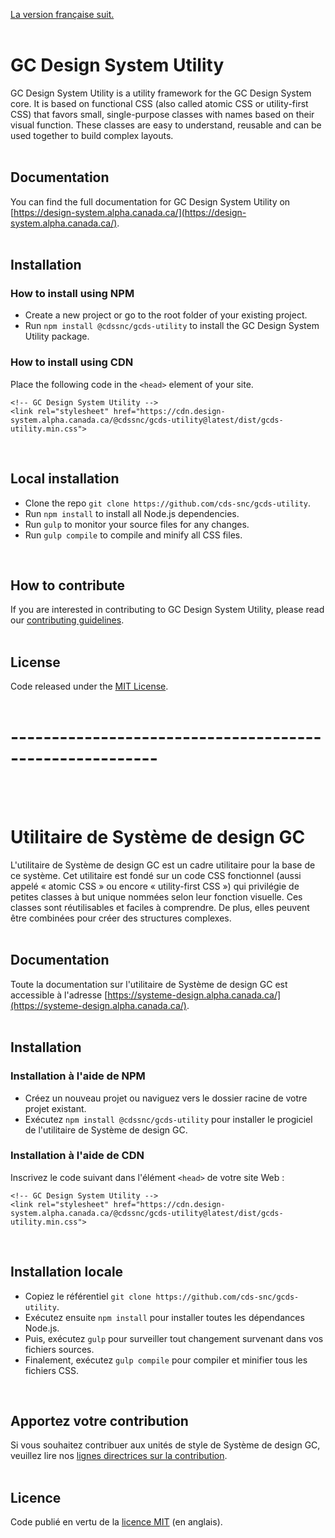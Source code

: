 [La version française suit.](#utilitaire-de-système-de-design-gc)
<br/>
<br/>

# GC Design System Utility

GC Design System Utility is a utility framework for the GC Design System core. It is based on functional CSS (also called atomic CSS or utility-first CSS) that favors small, single-purpose classes with names based on their visual function. These classes are easy to understand, reusable and can be used together to build complex layouts.
<br/>
<br/>

## Documentation

You can find the full documentation for GC Design System Utility on [https://design-system.alpha.canada.ca/](https://design-system.alpha.canada.ca/).
<br/>
<br/>

## Installation

### How to install using NPM

- Create a new project or go to the root folder of your existing project.
- Run `npm install @cdssnc/gcds-utility` to install the GC Design System Utility package.

### How to install using CDN

Place the following code in the `<head>` element of your site.
```
<!-- GC Design System Utility -->
<link rel="stylesheet" href="https://cdn.design-system.alpha.canada.ca/@cdssnc/gcds-utility@latest/dist/gcds-utility.min.css">
```
<br/>

## Local installation

- Clone the repo `git clone https://github.com/cds-snc/gcds-utility`.
- Run `npm install` to install all Node.js dependencies.
- Run `gulp` to monitor your source files for any changes.
- Run `gulp compile` to compile and minify all CSS files.
<br/>

## How to contribute

If you are interested in contributing to GC Design System Utility, please read our [contributing guidelines](https://github.com/cds-snc/gcds-utility/blob/main/CONTRIBUTING.md).
<br/>
<br/>

## License
Code released under the [MIT License](https://github.com/cds-snc/gcds-utility/blob/main/LICENSE).
<br/>
<br/>
# --------------------------------------------------------
<br/>
<br/>

# Utilitaire de Système de design GC

L'utilitaire de Système de design GC est un cadre utilitaire pour la base de ce système. Cet utilitaire est fondé sur un code CSS fonctionnel (aussi appelé « atomic CSS » ou encore « utility-first CSS ») qui privilégie de petites classes à but unique nommées selon leur fonction visuelle. Ces classes sont réutilisables et faciles à comprendre. De plus, elles peuvent être combinées pour créer des structures complexes.
<br/>
<br/>

## Documentation

Toute la documentation sur l'utilitaire de Système de design GC est accessible à l'adresse [https://systeme-design.alpha.canada.ca/](https://systeme-design.alpha.canada.ca/).
<br/>
<br/>

## Installation

### Installation à l'aide de NPM

- Créez un nouveau projet ou naviguez vers le dossier racine de votre projet existant.
- Exécutez `npm install @cdssnc/gcds-utility` pour installer le progiciel de l'utilitaire de Système de design GC.

### Installation à l'aide de CDN

Inscrivez le code suivant dans l'élément `<head>` de votre site Web :
```
<!-- GC Design System Utility -->
<link rel="stylesheet" href="https://cdn.design-system.alpha.canada.ca/@cdssnc/gcds-utility@latest/dist/gcds-utility.min.css">
```
<br/>

## Installation locale

- Copiez le référentiel `git clone https://github.com/cds-snc/gcds-utility`.
- Exécutez ensuite `npm install` pour installer toutes les dépendances Node.js.
- Puis, exécutez `gulp` pour surveiller tout changement survenant dans vos fichiers sources.
- Finalement, exécutez `gulp compile` pour compiler et minifier tous les fichiers CSS.
<br/>

## Apportez votre contribution

Si vous souhaitez contribuer aux unités de style de Système de design GC, veuillez lire nos [lignes directrices sur la contribution](https://github.com/cds-snc/gcds-utility/blob/main/CONTRIBUTING.md).
<br/>
<br/>

## Licence
Code publié en vertu de la [licence MIT](https://github.com/cds-snc/gcds-utility/blob/main/LICENSE) (en anglais).
<br/>
<br/>
